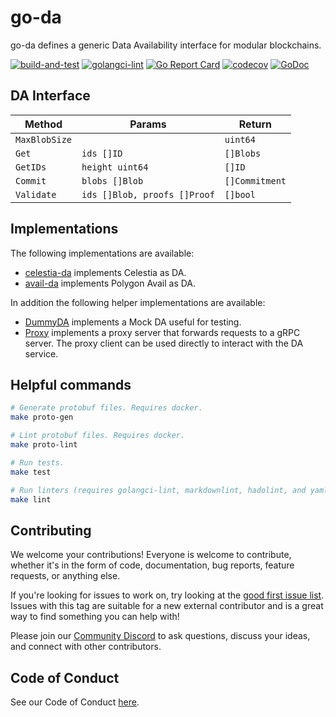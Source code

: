 # go-da

go-da defines a generic Data Availability interface for modular blockchains.

<!-- markdownlint-disable MD013 -->
[![build-and-test](https://github.com/rollkit/go-da/actions/workflows/ci_release.yml/badge.svg)](https://github.com/rollkit/go-da/actions/workflows/ci_release.yml)
[![golangci-lint](https://github.com/rollkit/go-da/actions/workflows/lint.yml/badge.svg)](https://github.com/rollkit/go-da/actions/workflows/lint.yml)
[![Go Report Card](https://goreportcard.com/badge/github.com/rollkit/go-da)](https://goreportcard.com/report/github.com/rollkit/go-da)
[![codecov](https://codecov.io/gh/rollkit/go-da/branch/main/graph/badge.svg?token=CWGA4RLDS9)](https://codecov.io/gh/rollkit/go-da)
[![GoDoc](https://godoc.org/github.com/rollkit/go-da?status.svg)](https://godoc.org/github.com/rollkit/go-da)
<!-- markdownlint-enable MD013 -->

## DA Interface

| Method      | Params                        | Return       |
| ----------- |-------------------------------| -------------|
| `MaxBlobSize` |                               | `uint64`       |
| `Get`         | `ids []ID`                      | `[]Blobs`      |
| `GetIDs`      | `height uint64`                 | `[]ID`         |
| `Commit`      | `blobs []Blob`                  | `[]Commitment` |
| `Validate`    | `ids []Blob, proofs []Proof`    | `[]bool`       |

## Implementations

The following implementations are available:

* [celestia-da](https://github.com/rollkit/celestia-da) implements Celestia as DA.
* [avail-da](https://github.com/rollkit/avail-da) implements Polygon Avail as DA.

In addition the following helper implementations are available:

* [DummyDA](https://github.com/rollkit/go-da/blob/main/test/dummy.go) implements
a Mock DA useful for testing.
* [Proxy](https://github.com/rollkit/go-da/tree/main/proxy) implements a proxy
server that forwards requests to a gRPC server. The proxy client
can be used directly to interact with the DA service.

## Helpful commands

```sh
# Generate protobuf files. Requires docker.
make proto-gen

# Lint protobuf files. Requires docker.
make proto-lint

# Run tests.
make test

# Run linters (requires golangci-lint, markdownlint, hadolint, and yamllint)
make lint
```

## Contributing

We welcome your contributions! Everyone is welcome to contribute, whether it's
in the form of code, documentation, bug reports, feature
requests, or anything else.

If you're looking for issues to work on, try looking at the
[good first issue list](https://github.com/rollkit/go-da/issues?q=is%3Aissue+is%3Aopen+label%3A%22good+first+issue%22).
Issues with this tag are suitable for a new external contributor and is a great
way to find something you can help with!

Please join our
[Community Discord](https://discord.com/invite/YsnTPcSfWQ)
to ask questions, discuss your ideas, and connect with other contributors.

## Code of Conduct

See our Code of Conduct [here](https://docs.celestia.org/community/coc).
